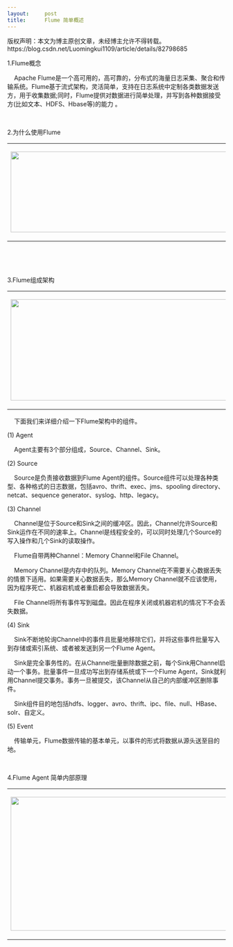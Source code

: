 ```yaml
---
layout:     post
title:      Flume 简单概述
---
```

<div id="article_content" class="article_content clearfix csdn-tracking-statistics" data-pid="blog" data-mod="popu_307" data-dsm="post">
								<div class="article-copyright">
					版权声明：本文为博主原创文章，未经博主允许不得转载。					https://blog.csdn.net/Luomingkui1109/article/details/82798685				</div>
								            <link rel="stylesheet" href="https://csdnimg.cn/release/phoenix/template/css/ck_htmledit_views-f76675cdea.css">
						<div class="htmledit_views" id="content_views">
                <p>1.Flume概念</p>

<p>    Apache Flume是一个高可用的，高可靠的，分布式的海量日志采集、聚合和传输系统。Flume基于流式架构，灵活简单，支持在日志系统中定制各类数据发送方，用于收集数据;同时，Flume提供对数据进行简单处理，并写到各种数据接受方(比如文本、HDFS、Hbase等)的能力 。</p>

<p> </p>

<p>2.为什么使用Flume</p>

<table><tbody><tr><td>
			<p><img alt="" class="has" height="186" src="https://img-blog.csdn.net/20180921113526194?watermark/2/text/aHR0cHM6Ly9ibG9nLmNzZG4ubmV0L0x1b21pbmdrdWkxMTA5/font/5a6L5L2T/fontsize/400/fill/I0JBQkFCMA==/dissolve/70" width="500"></p>
			</td>
		</tr></tbody></table><p> </p>

<p> </p>

<p>3.Flume组成架构</p>

<table><tbody><tr><td>
			<p><img alt="" class="has" height="233" src="https://img-blog.csdn.net/20180921113526222?watermark/2/text/aHR0cHM6Ly9ibG9nLmNzZG4ubmV0L0x1b21pbmdrdWkxMTA5/font/5a6L5L2T/fontsize/400/fill/I0JBQkFCMA==/dissolve/70" width="516"></p>
			</td>
		</tr></tbody></table><p>    下面我们来详细介绍一下Flume架构中的组件。</p>

<p>(1) Agent</p>

<p>    Agent主要有3个部分组成，Source、Channel、Sink。</p>

<p>(2) Source</p>

<p>    Source是负责接收数据到Flume Agent的组件。Source组件可以处理各种类型、各种格式的日志数据，包括avro、thrift、exec、jms、spooling directory、netcat、sequence generator、syslog、http、legacy。</p>

<p>(3) Channel</p>

<p>    Channel是位于Source和Sink之间的缓冲区。因此，Channel允许Source和Sink运作在不同的速率上。Channel是线程安全的，可以同时处理几个Source的写入操作和几个Sink的读取操作。</p>

<p>    Flume自带两种Channel：Memory Channel和File Channel。</p>

<p>    Memory Channel是内存中的队列。Memory Channel在不需要关心数据丢失的情景下适用。如果需要关心数据丢失，那么Memory Channel就不应该使用，因为程序死亡、机器宕机或者重启都会导致数据丢失。</p>

<p>    File Channel将所有事件写到磁盘。因此在程序关闭或机器宕机的情况下不会丢失数据。</p>

<p>(4) Sink</p>

<p>    Sink不断地轮询Channel中的事件且批量地移除它们，并将这些事件批量写入到存储或索引系统、或者被发送到另一个Flume Agent。</p>

<p>    Sink是完全事务性的。在从Channel批量删除数据之前，每个Sink用Channel启动一个事务。批量事件一旦成功写出到存储系统或下一个Flume Agent，Sink就利用Channel提交事务。事务一旦被提交，该Channel从自己的内部缓冲区删除事件。</p>

<p>    Sink组件目的地包括hdfs、logger、avro、thrift、ipc、file、null、HBase、solr、自定义。</p>

<p>(5) Event</p>

<p>    传输单元，Flume数据传输的基本单元，以事件的形式将数据从源头送至目的地。</p>

<p> </p>

<p>4.Flume Agent 简单内部原理</p>

<table><tbody><tr><td>
			<p><img alt="" class="has" height="308" src="https://img-blog.csdn.net/20180921113526233?watermark/2/text/aHR0cHM6Ly9ibG9nLmNzZG4ubmV0L0x1b21pbmdrdWkxMTA5/font/5a6L5L2T/fontsize/400/fill/I0JBQkFCMA==/dissolve/70" width="545"></p>
			</td>
		</tr></tbody></table><p> </p>            </div>
                </div>